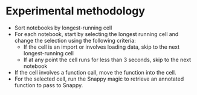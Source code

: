 # Experimental methodology

- Sort notebooks by longest-running cell
- For each notebook, start by selecting the longest running cell and change the selection using the following criteria:
    - If the cell is an import or involves loading data, skip to the next longest-running cell
    - If at any point the cell runs for less than 3 seconds, skip to the next notebook
- If the cell involves a function call, move the function into the cell. 
- For the selected cell, run the Snappy magic to retrieve an annotated function to pass to Snappy. 
